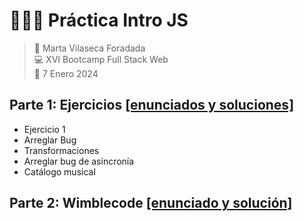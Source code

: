 # 👩🏻‍💻 Práctica Intro JS

> 👤 Marta Vilaseca Foradada  
> 💻 XVI Bootcamp Full Stack Web  
> 📅 7 Enero 2024

## Parte 1: Ejercicios [[enunciados y soluciones]](./ejercicios/readme.md)

- Ejercicio 1
- Arreglar Bug
- Transformaciones
- Arreglar bug de asincronía
- Catálogo musical

## Parte 2: Wimblecode [[enunciado y solución]](./wimblecode/readme.md)
